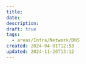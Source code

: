 ```yaml
---
title: 
date: 
description: 
draft: true
tags:
  - areas/Infra/Network/DNS
created: 2024-04-01T12:53
updated: 2024-11-26T13:12
---
```

